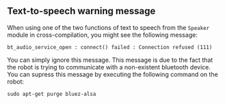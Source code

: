 ## Text-to-speech warning message

When using one of the two functions of text to speech from the `Speaker` module
in cross-compilation, you might see the following message:

```
bt_audio_service_open : connect() failed : Connection refused (111)
```

You can simply ignore this message. This message is due to the fact that the
robot is trying to communicate with a non-existent bluetooth device. You can
supress this message by executing the following command on the robot:

```
sudo apt-get purge bluez-alsa
```
